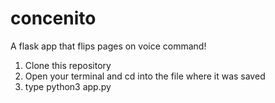 # concenito
A flask app that flips pages on voice command!

  1. Clone this repository 
  2. Open your terminal and cd into the file where it was saved
  3. type python3 app.py
